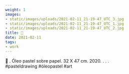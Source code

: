 ```yaml
---
weight: 1
images:
- static/images/uploads/2021-02-11_21-19-47_UTC_3.jpg
- static/images/uploads/2021-02-11_21-19-47_UTC_1.jpg
- static/images/uploads/2021-02-11_21-19-47_UTC_2.jpg
title: 🔴
date: 2021-02-11
tags:
- work
---
```


🔴
.
Óleo pastel sobre papel.
32 X 47 cm.
2020.
.
.
.
#pasteldrawing #óleopastel #art

